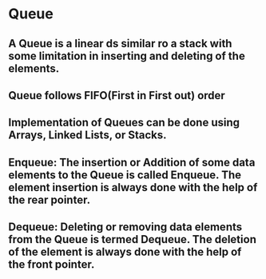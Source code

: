 # Queue

## A Queue is a linear ds similar ro a stack with some limitation in inserting and deleting of the elements.

## Queue follows FIFO(First in First out) order

##  Implementation of Queues can be done using Arrays, Linked Lists, or Stacks.

## Enqueue: The insertion or Addition of some data elements to the Queue is called Enqueue. The element insertion is always done with the help of the rear pointer.

## Dequeue: Deleting or removing data elements from the Queue is termed Dequeue. The deletion of the element is always done with the help of the front pointer.
